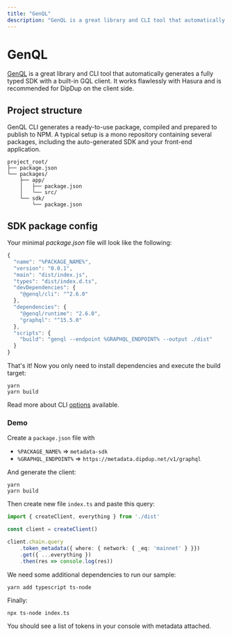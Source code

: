 ```yaml
---
title: "GenQL"
description: "GenQL is a great library and CLI tool that automatically generates a fully typed SDK with a built-in GQL client. It works flawlessly with Hasura and is recommended for DipDup on the client side."
---
```


# GenQL

[GenQL](https://genql.vercel.app) is a great library and CLI tool that automatically generates a fully typed SDK with a built-in GQL client. It works flawlessly with Hasura and is recommended for DipDup on the client side.

## Project structure

GenQL CLI generates a ready-to-use package, compiled and prepared to publish to NPM. A typical setup is a mono repository containing several packages, including the auto-generated SDK and your front-end application.

```text
project_root/
├── package.json
└── packages/
    ├── app/
    │   ├── package.json
    │   └── src/
    └── sdk/
        └── package.json
```

## SDK package config

Your minimal _package.json_ file will look like the following:

```typescript [package.json]
{
  "name": "%PACKAGE_NAME%",
  "version": "0.0.1",
  "main": "dist/index.js",
  "types": "dist/index.d.ts",
  "devDependencies": {
    "@genql/cli": "^2.6.0"
  },
  "dependencies": {
    "@genql/runtime": "2.6.0",
    "graphql": "^15.5.0"
  },
  "scripts": {
    "build": "genql --endpoint %GRAPHQL_ENDPOINT% --output ./dist"
  }
}
```

That's it! Now you only need to install dependencies and execute the build target:

```shell [Terminal]
yarn
yarn build
```

Read more about CLI [options](https://genql.dev/docs/cli-reference) available.

### Demo

Create a `package.json` file with

* `%PACKAGE_NAME%` => `metadata-sdk`
* `%GRAPHQL_ENDPOINT%` => `https://metadata.dipdup.net/v1/graphql`

And generate the client:

```shell [Terminal]
yarn
yarn build
```

Then create new file `index.ts` and paste this query:

```typescript [index.ts]
import { createClient, everything } from './dist'

const client = createClient()

client.chain.query
    .token_metadata({ where: { network: { _eq: 'mainnet' } }})
    .get({ ...everything })
    .then(res => console.log(res))
```

We need some additional dependencies to run our sample:

```shell [Terminal]
yarn add typescript ts-node
```

Finally:

```shell [Terminal]
npx ts-node index.ts
```

You should see a list of tokens in your console with metadata attached.
